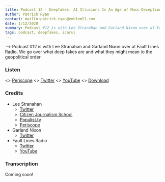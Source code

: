 ```yaml
---
title: Podcast 12 - Deepfakes: AI Illusions In An Age of Mass Deception
author: Patrick Ryan
contact: mailto:patrick.ryan@emblem21.com
date: 1/12/2020
summary: Podcast #12 is with Lee Stranahan and Garland Nixon over at Fault Lines Radio.  We go over what deep fakes are and what they might mean to the geopolitical order.
tags: podcast, deepfakes, icarus
---
```

--> Podcast #12 is with Lee Stranahan and Garland Nixon over at Fault Lines Radio.  We go over what deep fakes are and what they might mean to the geopolitical order.

### Listen

<> [Periscope](https://www.pscp.tv/w/1gqxvgQyVZaKB)
<> [Twitter](https://twitter.com/FaultLinesRadio/status/1216729184476762112)
<> [YouTube](https://www.youtube.com/watch?v=wpdhM2PotSs&feature=youtu.be)
<> [Download](https://mega.nz/#!3lkQxKqJ!1bgItidjCpSS_A6eMK8fzXO47B0md2qWUtZx2lHcdqc)

### Credits

* Lee Stranahan
  * [Twitter](https://twitter.com/stranahan/)
  * [Citizen Journalism School](https://citizenjournalismschool.com/)
  * [Populist.tv](https://thepopulist.us/)
  * [Periscope](https://www.pscp.tv/stranahan/1ypKdBbqlyYJW)
* Garland Nixon
  * [Twitter](https://twitter.com/GarlandNixon/)
* Fault Lines Radio
  * [Twitter](https://twitter.com/FaultLinesRadio)
  * [YouTube](https://www.youtube.com/channel/UCFwg9dCX996enY0EhwBaFHA)

### Transcription

Coming soon!